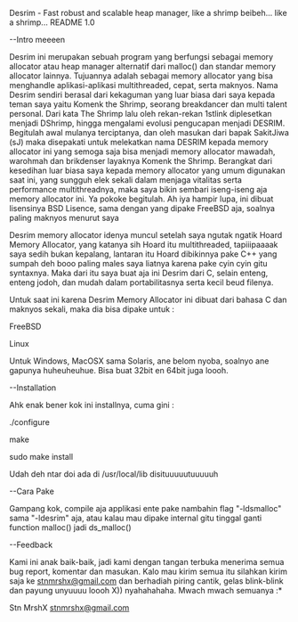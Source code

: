 Desrim - Fast robust and scalable heap manager, like a shrimp beibeh... like a shrimp...
README 1.0

--Intro meeeen

Desrim ini merupakan sebuah program yang berfungsi sebagai memory allocator 
atau heap manager alternatif dari malloc() dan standar memory allocator lainnya.
Tujuannya adalah sebagai memory allocator yang bisa menghandle aplikasi-aplikasi 
multithreaded, cepat, serta maknyos. Nama Desrim sendiri berasal dari kekaguman 
yang luar biasa dari saya kepada teman saya yaitu Komenk the Shrimp, seorang breakdancer 
dan multi talent personal. Dari kata The Shrimp lalu oleh rekan-rekan 1stlink diplesetkan 
menjadi DShrimp, hingga mengalami evolusi pengucapan menjadi DESRIM. Begitulah awal 
mulanya terciptanya, dan oleh masukan dari bapak SakitJiwa (sJ) maka disepakati untuk 
melekatkan nama DESRIM kepada memory allocator ini yang semoga saja bisa menjadi memory 
allocator mawadah, warohmah dan brikdenser layaknya Komenk the Shrimp.
Berangkat dari kesedihan luar biasa saya kepada memory allocator yang umum digunakan 
saat ini, yang sungguh elek sekali dalam menjaga vitalitas serta performance multithreadnya,
maka saya bikin sembari iseng-iseng aja memory allocator ini. Ya pokoke begitulah.
Ah iya hampir lupa, ini dibuat lisensinya BSD Lisence, sama dengan yang dipake FreeBSD aja, 
soalnya paling maknyos menurut saya

Desrim memory allocator idenya muncul setelah saya ngutak ngatik Hoard Memory Allocator, 
yang katanya sih Hoard itu multithreaded, tapiiipaaaak saya sedih bukan kepalang, lantaran itu Hoard 
dibikinnya pake C++ yang sumpah deh booo paling males saya liatnya karena pake cyin cyin gitu syntaxnya. 
Maka dari itu saya buat aja ini Desrim dari C, selain enteng, enteng jodoh, dan mudah dalam 
portabilitasnya serta kecil beud filenya.

Untuk saat ini karena Desrim Memory Allocator ini dibuat dari bahasa C dan maknyos sekali, maka dia 
bisa dipake untuk :

FreeBSD

Linux

Untuk Windows, MacOSX sama Solaris, ane belom nyoba, soalnyo ane gapunya huheuheuhue. Bisa buat 32bit en 64bit 
juga loooh. 

--Installation

Ahk enak bener kok ini installnya, cuma gini :

./configure

make

sudo make install

Udah deh ntar doi ada di /usr/local/lib disituuuuutuuuuuh


--Cara Pake

Gampang kok, compile aja applikasi ente pake nambahin flag "-ldsmalloc" sama "-ldesrim" aja, atau kalau 
mau dipake internal gitu tinggal ganti function malloc() jadi ds_malloc()



--Feedback

Kami ini anak baik-baik, jadi kami dengan tangan terbuka menerima semua bug report, komentar dan masukan. Kalo mau 
kirim semua itu silahkan kirim saja ke stnmrshx@gmail.com dan berhadiah piring cantik, gelas blink-blink dan payung 
unyuuuu loooh X)) nyahahahaha. Mwach mwach semuanya :*

Stn MrshX
stnmrshx@gmail.com
